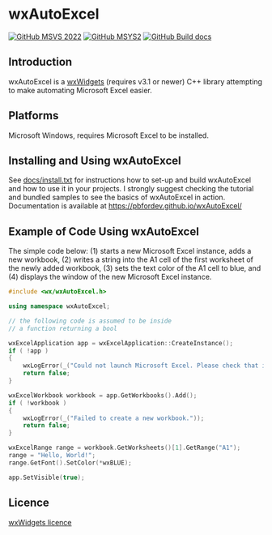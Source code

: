 # wxAutoExcel
[![GitHub MSVS 2022](https://github.com/PBfordev/wxAutoExcel/actions/workflows/build-msvs2022.yml/badge.svg)](https://github.com/PBfordev/wxAutoExcel/actions/workflows/build-msvs2022.yml)
[![GitHub MSYS2](https://github.com/PBfordev/wxAutoExcel/actions/workflows/build-msys2.yml/badge.svg)](https://github.com/PBfordev/wxAutoExcel/actions/workflows/build-msys2.yml)
[![GitHub Build docs](https://github.com/PBfordev/wxAutoExcel/actions/workflows/build-online-docs.yml/badge.svg)](https://github.com/PBfordev/wxAutoExcel/actions/workflows/build-online-docs.yml)

Introduction
---------
wxAutoExcel is a [wxWidgets](http://www.wxwidgets.org) (requires v3.1 or newer) 
C++ library attempting to make automating Microsoft Excel easier.

Platforms
---------
 
Microsoft Windows, requires Microsoft Excel to be installed.

Installing and Using wxAutoExcel
---------
See [docs/install.txt](https://github.com/PBfordev/wxAutoExcel/blob/master/docs/install.txt) for instructions how to set-up and build wxAutoExcel and how to
use it in your projects. I strongly suggest checking the tutorial and bundled samples 
to see the basics of wxAutoExcel in action.
Documentation is available at https://pbfordev.github.io/wxAutoExcel/

Example of Code Using wxAutoExcel
---------
The simple code below: (1) starts a new Microsoft Excel instance, adds a new workbook,
(2) writes a string into the A1 cell of the first worksheet of the newly added workbook,
(3) sets the text color of the A1 cell to blue, and (4) displays the window of the new
Microsoft Excel instance.

```cpp
#include <wx/wxAutoExcel.h>

using namespace wxAutoExcel;

// the following code is assumed to be inside 
// a function returning a bool

wxExcelApplication app = wxExcelApplication::CreateInstance();
if ( !app )
{
    wxLogError(_("Could not launch Microsoft Excel. Please check that it is properly installed."));
    return false;
}

wxExcelWorkbook workbook = app.GetWorkbooks().Add();
if ( !workbook )
{
    wxLogError(_("Failed to create a new workbook."));
    return false;
}

wxExcelRange range = workbook.GetWorksheets()[1].GetRange("A1");
range = "Hello, World!";
range.GetFont().SetColor(*wxBLUE);

app.SetVisible(true);
```

Licence
---------
[wxWidgets licence](https://github.com/wxWidgets/wxWidgets/blob/master/docs/licence.txt) 